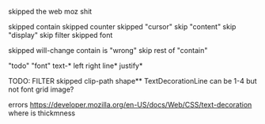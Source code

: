 
skipped the web moz shit

skipped contain
skipped counter
skipped "cursor"
skip "content"
skip "display"
skip filter
skipped font

skipped will-change
contain is "wrong"
skip rest of "contain"

"todo"
"font"
text-*
left right line* justify*

TODO: 
FILTER
skipped clip-path shape**
TextDecorationLine can be 1-4 but not
font 
grid 
image?



errors
https://developer.mozilla.org/en-US/docs/Web/CSS/text-decoration
where is thickmness